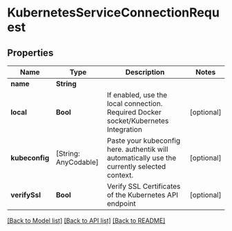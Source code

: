 # KubernetesServiceConnectionRequest

## Properties
Name | Type | Description | Notes
------------ | ------------- | ------------- | -------------
**name** | **String** |  | 
**local** | **Bool** | If enabled, use the local connection. Required Docker socket/Kubernetes Integration | [optional] 
**kubeconfig** | [String: AnyCodable] | Paste your kubeconfig here. authentik will automatically use the currently selected context. | [optional] 
**verifySsl** | **Bool** | Verify SSL Certificates of the Kubernetes API endpoint | [optional] 

[[Back to Model list]](../README.md#documentation-for-models) [[Back to API list]](../README.md#documentation-for-api-endpoints) [[Back to README]](../README.md)


